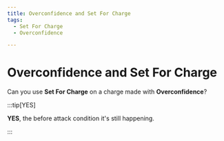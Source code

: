 ```yaml
---
title: Overconfidence and Set For Charge
tags:
  - Set For Charge
  - Overconfidence

---
```


# Overconfidence and Set For Charge

Can you use **Set For Charge** on a charge made with **Overconfidence**?

:::tip[YES]

**YES**, the before attack condition it's still happening.

:::

